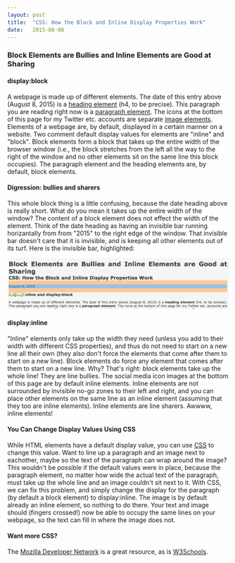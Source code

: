 ```yaml
---
layout: post
title:  "CSS: How the Block and Inline Display Properties Work"
date:   2015-08-08
---
```


### Block Elements are Bullies and Inline Elements are Good at Sharing

#### display:block

<p class="intro"><span class="dropcap">A</span> webpage is made up of different elements. The date of this entry above (August 8, 2015) is a <a href="http://www.w3schools.com/html/html_headings.asp">heading element</a> (h4, to be precise). This paragraph you are reading right now is a <a href="http://www.w3schools.com/html/html_paragraphs.asp">paragraph element</a>. The icons at the bottom of this page for my Twitter etc. accounts are separate <a href="http://www.w3schools.com/html/html_images.asp">image elements</a>. Elements of a webpage are, by default, displayed in a certain manner on a website. Two comment default display values for elements are "inline" and "block". Block elements form a block that takes up the entire width of the browser window (i.e., the block stretches from the left all the way to the right of the window and no other elements sit on the same line this block occupies). The paragraph element and the heading elements are, by default, block elements.</p>

#### Digression: bullies and sharers

This whole block thing is a little confusing, because the date heading above is really short. What do you mean it takes up the entire width of the window? The content of a block element does not effect the width of the element. Think of the date heading as having an invisible bar running horizantally from from "2015" to the right edge of the window. That invisible bar doesn't care that it is invisible, and is keeping all other elements out of its turf. Here is the invisible bar, highlighted:

![screenshot](/../assets/img/h3screenshot.png)

#### display:inline

"Inline" elements only take up the width they need (unless you add to their width with different CSS properties), and thus do not need to start on a new line all their own (they also don't force the elements that come after them to start on a new line). Block elements do force any element that comes after them to start on a new line. Why? That's right: block elements take up the whole line! They are line bullies. The social media icon images at the bottom of this page are by default inline elements. Inline elements are not surrounded by invisible no-go zones to their left and right, and you can place other elements on the same line as an inline element (assuming that they too are inline elements). Inline elements are line sharers. Awwww, inline elements!

#### You Can Change Display Values Using CSS

While HTML elements have a default display value, you can use <a href="https://developer.mozilla.org/en-US/docs/Web/Guide/CSS/Getting_Started/What_is_CSS">CSS</a> to change this value. Want to line up a paragraph and an image next to eachother, maybe so the text of the paragraph can wrap around the image? This wouldn't be possible if the default values were in place, because the paragraph element, no matter how wide the actual text of the paragraph, must take up the whole line and an image couldn't sit next to it. With CSS, we can fix this problem, and simply change the display for the paragraph (by default a block element) to display:inline. The image is by default already an inline element, so nothing to do there. Your text and image should (fingers crossed!) now be able to occupy the same lines on your webpage, so the text can fill in where the image does not.

#### Want more CSS?

The <a href="https://developer.mozilla.org/en-US/docs/Web/CSS">Mozilla Developer Network</a> is a great resource, as is <a href="http://www.w3schools.com/css/default.asp">W3Schools</a>.

